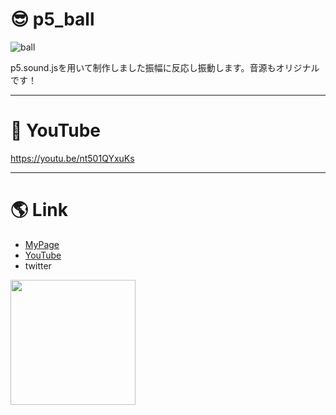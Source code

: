 # :sunglasses: p5_ball
![ball](https://gyazo.com/bc5e5649b77560bd6a619348edb69236/raw)
  
p5.sound.jsを用いて制作しました振幅に反応し振動します。音源もオリジナルです！
***
# :dizzy: YouTube
https://youtu.be/nt501QYxuKs

***
   
# :earth_americas: Link
- [MyPage](http://www.u5-official.com/)
- [YouTube](https://www.youtube.com/channel/UChAhO3nKwVdZ5GYMF-HkE1g?view_as=subscriber)
- twitter
 <img src="https://user-images.githubusercontent.com/58324998/73611924-a7711c00-462a-11ea-8ef9-087403752fab.jpg" width="200">
